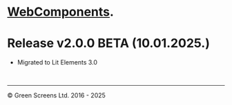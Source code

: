 # [WebComponents](https://webcomponents.greenscreens.ltd/).

# Release v2.0.0 BETA (10.01.2025.)

- Migrated to Lit Elements 3.0

<br><hr>

&copy; Green Screens Ltd. 2016 - 2025
 
